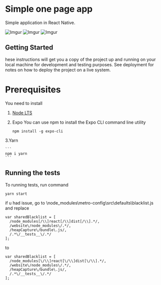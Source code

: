 # Simple one page app
 Simple application in React Native.
 
![Imgur](https://i.imgur.com/jfYJM9hl.jpg?1)
![Imgur](https://i.imgur.com/SaPWy6ll.jpg?1)
![Imgur](https://i.imgur.com/JmgZTFZl.jpg?1)

## Getting Started
hese instructions will get you a copy of the project up and running on your local machine for development and testing purposes. See deployment for notes on how to deploy the project on a live system.

# Prerequisites

You need to install
1. [Node LTS](https://nodejs.org/en/download/)
2. Expo
     You can use npm to install the Expo CLI command line utility

    ```
    npm install -g expo-cli
    ```
3.Yarn

    ```
    npm i yarn
    ```
    
## Running the tests

To running tests, run command

  ```
  yarn start
  ```
if u had issue, go to \node_modules\metro-config\src\defaults\blacklist.js and replace

```
var sharedBlacklist = [
  /node_modules[/\\]react[/\\]dist[/\\].*/,
  /website\/node_modules\/.*/,
  /heapCapture\/bundle\.js/,
  /.*\/__tests__\/.*/
];
```

to 

```
var sharedBlacklist = [
  /node_modules[\/\\]react[\/\\]dist[\/\\].*/,
  /website\/node_modules\/.*/,
  /heapCapture\/bundle\.js/,
  /.*\/__tests__\/.*/
];
```
